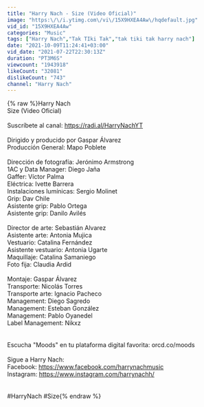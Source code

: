 ```yaml
---
title: "Harry Nach - Size (Video Oficial)"
image: "https:\/\/i.ytimg.com\/vi\/15X9HXEA4Aw\/hqdefault.jpg"
vid_id: "15X9HXEA4Aw"
categories: "Music"
tags: ["Harry Nach","Tak TIki Tak","tak tiki tak harry nach"]
date: "2021-10-09T11:24:41+03:00"
vid_date: "2021-07-22T22:30:13Z"
duration: "PT3M6S"
viewcount: "1943918"
likeCount: "32081"
dislikeCount: "743"
channel: "Harry Nach"
---
```

{% raw %}Harry Nach  <br />Size (Video Oficial)<br /><br />Suscríbete al canal: <a rel="nofollow" target="blank" href="https://radi.al/HarryNachYT">https://radi.al/HarryNachYT</a><br /><br />Dirigido y producido por Gaspar Álvarez<br />Producción General: Mapo Poblete<br /><br />Dirección de fotografía: Jerónimo Armstrong<br />1AC y Data Manager: Diego Jaña<br />Gaffer: Víctor Palma<br />Eléctrica: Ivette Barrera<br />Instalaciones lumínicas: Sergio Molinet<br />Grip: Dav Chile<br />Asistente grip: Pablo Ortega<br />Asistente grip: Danilo Avilés<br /><br />Director de arte: Sebastián Alvarez<br />Asistente arte: Antonia Mujica<br />Vestuario: Catalina Fernández<br />Asistente vestuario: Antonia Ugarte<br />Maquillaje: Catalina Samaniego<br />Foto fija: Claudia Ardid<br /><br />Montaje: Gaspar Álvarez<br />Transporte: Nicolás Torres<br />Transporte arte: Ignacio Pacheco<br />Management: Diego Sagredo<br />Management: Esteban González<br />Management: Pablo Oyanedel <br />Label Management: Nikxz<br /><br /><br />Escucha &quot;Moods&quot; en tu plataforma digital favorita: orcd.co/moods<br /><br />Sigue a Harry Nach: <br />Facebook: <a rel="nofollow" target="blank" href="https://www.facebook.com/harrynachmusic">https://www.facebook.com/harrynachmusic</a><br />Instagram: <a rel="nofollow" target="blank" href="https://www.instagram.com/harrynachh/">https://www.instagram.com/harrynachh/</a><br /><br /><br />#HarryNach #Size{% endraw %}
